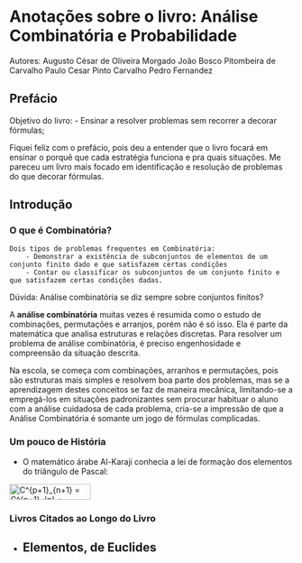# Anotações sobre o livro: Análise Combinatória e Probabilidade
Autores: Augusto César de Oliveira Morgado
         João Bosco Pitombeira de Carvalho
	 Paulo Cesar Pinto Carvalho
	 Pedro Fernandez

## Prefácio
Objetivo do livro:
	- Ensinar a resolver problemas sem recorrer a decorar fórmulas;

Fiquei feliz com o prefácio, pois deu a entender que o livro focará em ensinar o porquê que cada estratégia funciona e pra quais situações. Me pareceu um livro mais focado em identificação e resolução de problemas do que decorar fórmulas.

## Introdução
###	O que é Combinatória?
	Dois tipos de problemas frequentes em Combinatória:
		- Demonstrar a existência de subconjuntos de elementos de um conjunto finito dado e que satisfazem certas condições
		- Contar ou classificar os subconjuntos de um conjunto finito e que satisfazem certas condições dadas.

Dúvida: Análise combinatória se diz sempre sobre conjuntos finítos?

A **análise combinatória** muitas vezes é resumida como o estudo de combinações, permutações e arranjos, porém não é só isso. Ela é parte da matemática que analisa estruturas e relações discretas. Para resolver um problema de análise combinatória, é preciso engenhosidade e compreensão da situação descrita.

Na escola, se começa com combinações, arranhos e permutações, pois são estruturas mais simples e resolvem boa parte dos problemas, mas se a aprendizagem destes conceitos se faz de maneira mecânica, limitando-se a empregá-los em situações padronizantes sem procurar habituar o aluno com a análise cuidadosa de cada problema, cria-se a impressão de que a Análise Combinatória é somante um jogo de fórmulas complicadas.

### Um pouco de História
- O matemático árabe Al-Karaji conhecia a lei de formação dos elementos do triângulo de Pascal:
<img src="https://bit.ly/3hK0GHq" align="center" border="0" alt="C^{p+1}_{n+1} = C^{p+1}_{n} + C^{p}_{n}" width="144" height="28" />

### Livros Citados ao Longo do Livro
- Elementos, de Euclides
	- 
